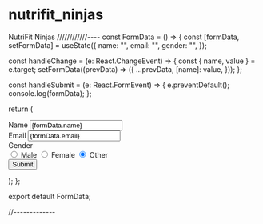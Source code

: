 # nutrifit_ninjas

NutriFit Ninjas
////////////----
const FormData = () => {
const [formData, setFormData] = useState({
name: "",
email: "",
gender: "",
});

const handleChange = (e: React.ChangeEvent<HTMLInputElement>) => {
const { name, value } = e.target;
setFormData((prevData) => ({
...prevData,
[name]: value,
}));
};

const handleSubmit = (e: React.FormEvent<HTMLFormElement>) => {
e.preventDefault();
console.log(formData);
};

return (
<form onSubmit={handleSubmit} className="max-w-sm mx-auto">
<div className="mb-4">
<label htmlFor="name" className="block mb-2 font-medium">
Name
</label>
<input
          type="text"
          id="name"
          name="name"
          className="w-full px-3 py-2 border border-gray-300 rounded-md"
          value={formData.name}
          onChange={handleChange}
        />
</div>
<div className="mb-4">
<label htmlFor="email" className="block mb-2 font-medium">
Email
</label>
<input
          type="email"
          id="email"
          name="email"
          className="w-full px-3 py-2 border border-gray-300 rounded-md"
          value={formData.email}
          onChange={handleChange}
        />
</div>
<div className="mb-4">
<label className="block mb-2 font-medium">Gender</label>
<div>
<label className="inline-flex items-center">
<input
type="radio"
name="gender"
value="male"
className="form-radio"
checked={formData.gender === "male"}
onChange={handleChange}
/>
<span className="ml-2">Male</span>
</label>
<label className="inline-flex items-center ml-6">
<input
type="radio"
name="gender"
value="female"
className="form-radio"
checked={formData.gender === "female"}
onChange={handleChange}
/>
<span className="ml-2">Female</span>
</label>
<label className="inline-flex items-center ml-6">
<input
type="radio"
name="gender"
value="other"
className="form-radio"
checked={formData.gender === "other"}
onChange={handleChange}
/>
<span className="ml-2">Other</span>
</label>
</div>
</div>
<button
        type="submit"
        className="px-4 py-2 text-white bg-blue-500 rounded-md hover:bg-blue-600"
      >
Submit
</button>
</form>
);
};

export default FormData;

//-------------
